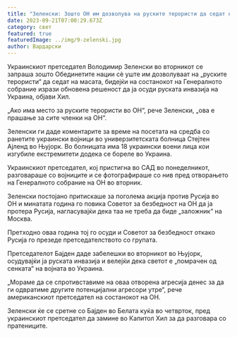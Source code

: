 ```yaml
---
title: "Зеленски: Зошто ОН им дозволува на руските терористи да седат на маса?"
date: 2023-09-21T07:00:29.673Z
category: свет
featured: true
featuredImage: ../img/9-zelenski.jpg
author: Вардарски
---
```

Украинскиот претседател Володимир Зеленски во вторникот се запраша зошто Обединетите нации сè уште им дозволуваат на „руските терористи“ да седат на масата, бидејќи на состанокот на Генералното собрание изрази обновена решеност да ја осуди руската инвазија на Украина, објави Хил.

„Ако има место за руските терористи во ОН“, рече Зеленски, „ова е прашање за сите членки на ОН“.

Зеленски ги даде коментарите за време на посетата на средба со ранетите украински војници во универзитетската болница Стејтен Ајленд во Њујорк. Во болницата има 18 украински воени лица кои изгубиле екстремитети додека се бореле во Украина.

Украинскиот претседател, кој пристигна во САД во понеделникот, разговараше со војниците и се фотографираше со нив пред отворањето на Генералното собрание на ОН во вторник.

Зеленски постојано притискаше за поголема акција против Русија во ОН и минатата година го повика Советот за безбедност на ОН да ја протера Русија, нагласувајќи дека таа не треба да биде „заложник“ на Москва.

Претходно оваа година тој го осуди и Советот за безбедност откако Русија го презеде претседателството со групата.

Претседателот Бајден даде забелешки во вторникот во Њујорк, осудувајќи ја руската инвазија и велејќи дека светот е „помрачен од сенката“ на војната во Украина.

„Мораме да се спротивставиме на оваа отворена агресија денес за да ги одвратиме другите потенцијални агресори утре“, рече американскиот претседател на состанокот на ОН.

Зеленски ќе се сретне со Бајден во Белата куќа во четврток, пред украинскиот претседател да замине во Капитол Хил за да разговара со пратениците.